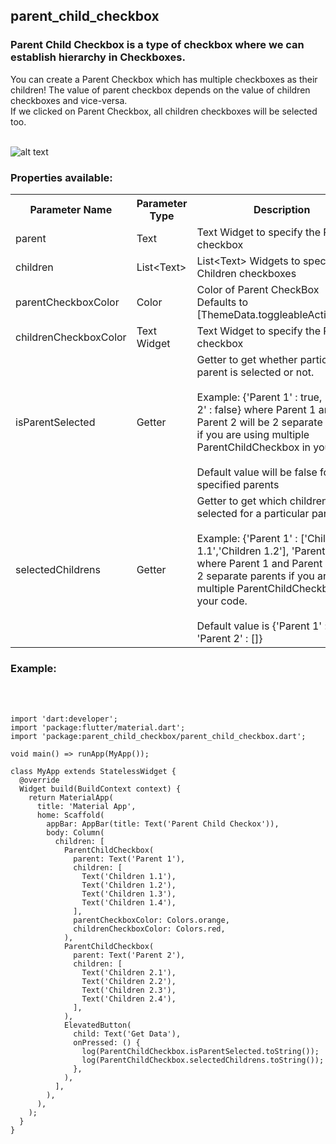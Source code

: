 <h2><b>parent_child_checkbox</b></h2>

<h3>Parent Child Checkbox is a type of checkbox where we can establish hierarchy in Checkboxes.</h3>
You can create a Parent Checkbox which has multiple checkboxes as their children! The value of parent checkbox depends on the value of children checkboxes and vice-versa.<br>
If we clicked on Parent Checkbox, all children checkboxes will be selected too. <br><br>

![alt text](https://miro.medium.com/max/1200/1*uq4jGrYXhZMEcXOv04mcoA.gif)

<h3>Properties available: </h3>
<table>
  <th>Parameter Name</th>
  <th>Parameter Type</th>
  <th>Description</th>
  <tr>
    <td>parent</td>
    <td>Text</td>
    <td>Text Widget to specify the Parent checkbox</td>
  </tr>
  <tr>
    <td>children</td>
    <td>List&ltText&gt</td>
    <td>List&ltText&gt Widgets to specify the Children checkboxes</td>
  </tr>
  <tr>
    <td>parentCheckboxColor</td>
    <td>Color</td>
    <td>Color of Parent CheckBox<br>Defaults to [ThemeData.toggleableActiveColor]</td>
  </tr>
  <tr>
    <td>childrenCheckboxColor</td>
    <td>Text Widget</td>
    <td>Text Widget to specify the Parent checkbox</td>
  </tr>
  <tr>
    <td>isParentSelected</td>
    <td>Getter</td>
    <td>Getter to get whether particular parent is selected or not.<br><br>Example: {'Parent 1' : true, 'Parent 2' : false} where Parent 1 and Parent 2 will be 2 separate      parents if you are using multiple ParentChildCheckbox in your code.<br><br>
  Default value will be false for all specified parents
    </td>
  </tr>
  <tr>
    <td>selectedChildrens</td>
    <td>Getter</td>
    <td> Getter to get which childrens are selected for a particular parent.<br><br> Example: {'Parent 1' : ['Children 1.1','Children 1.2'], 'Parent 2' : []} where Parent 1 and Parent 2 will be 2 separate parents if you are using multiple ParentChildCheckbox in your code.<br><br> Default value is {'Parent 1' : [], 'Parent 2' : []}
    </td>
  </tr>
</table>

<h3>Example:</h3>
<br><br>

```
import 'dart:developer';
import 'package:flutter/material.dart';
import 'package:parent_child_checkbox/parent_child_checkbox.dart';

void main() => runApp(MyApp());

class MyApp extends StatelessWidget {
  @override
  Widget build(BuildContext context) {
    return MaterialApp(
      title: 'Material App',
      home: Scaffold(
        appBar: AppBar(title: Text('Parent Child Checkox')),
        body: Column(
          children: [
            ParentChildCheckbox(
              parent: Text('Parent 1'),
              children: [
                Text('Children 1.1'),
                Text('Children 1.2'),
                Text('Children 1.3'),
                Text('Children 1.4'),
              ],
              parentCheckboxColor: Colors.orange,
              childrenCheckboxColor: Colors.red,
            ),
            ParentChildCheckbox(
              parent: Text('Parent 2'),
              children: [
                Text('Children 2.1'),
                Text('Children 2.2'),
                Text('Children 2.3'),
                Text('Children 2.4'),
              ],
            ),
            ElevatedButton(
              child: Text('Get Data'),
              onPressed: () {
                log(ParentChildCheckbox.isParentSelected.toString());
                log(ParentChildCheckbox.selectedChildrens.toString());
              },
            ),
          ],
        ),
      ),
    );
  }
}


```

